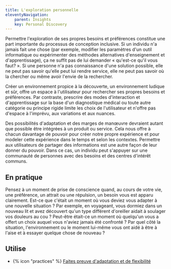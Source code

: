 ```yaml
---
title: L'exploration personnelle
eleventyNavigation:
    parent: Insights
    key: Personal Discovery
---
```


Permettre l'exploration de ses propres besoins et préférences constitue une part importante du processus de conception
inclusive. Si un individu n'a jamais fait une chose (par exemple, modifier les paramètres d'un outil informatique ou
expérimenter des méthodes alternatives d'enseignement et d'apprentissage), ça ne suffit pas de lui demander « qu'est-ce
qu'il vous faut? ». Si une personne n'a pas connaissance d'une solution possible, elle ne peut pas savoir qu'elle peut
lui rendre service, elle ne peut pas savoir où la chercher ou même avoir l'envie de la rechercher.

Créer un environnement propice à la découverte, un environnement ludique et sûr, offre un espace à l'utilisateur pour
rechercher ses propres besoins et préférences. Par contraste, prescrire des modes d'interaction et d'apprentissage sur
la base d'un diagnostique médical ou toute autre catégorie ou principe rigide limite les choix de l'utilisateur et
n'offre pas d'espace à l'imprévu, aux variations et aux nuances.

Des possibilités d'adaptation et des marges de manœuvre devraient autant que possible être intégrées à un produit ou
service.  Cela nous offre à chacun davantage de pouvoir pour créer notre propre expérience et pour modeler cette
expérience dans le temps et selon les contextes. Permettre aux utilisateurs de partager des informations est une autre
façon de leur donner du pouvoir. Dans ce cas, un individu peut s'appuyer sur une communauté de personnes avec des
besoins et des centres d'intérêt communs.

## En pratique

Pensez à un moment de prise de conscience quand, au cours de votre vie, une préférence, un attrait ou une répulsion, un
besoin vous est apparu clairement. Est-ce que c'était un moment où vous deviez vous adapter à une nouvelle situation ?
Par exemple, en voyageant, vous dormiez dans un nouveau lit et avez découvert qu'un type différent d'oreiller aidait à
soulager vos douleurs au cou ? Peut-être était-ce un moment où quelqu'un vous a offert un choix auquel vous n'aviez
jamais été confronté ? Par quel côté la situation, l'environnement ou le moment lui-même vous ont aidé à être à l'aise
et à essayer quelque chose de nouveau ?

## Utilise

* {% icon "practices" %} [Faites preuve d'adaptation et de flexibilité](../../pratiques/faites-preuve-dadaptation-et-de-flexibilite/)

